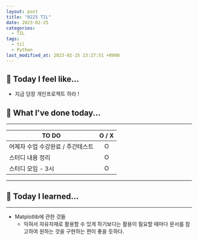 ```yaml
---
layout: post
title: "0225 TIL"
date: 2023-02-25
categories:
  - TIL
tags:
  - til
  - Python
last_modified_at: 2023-02-25 23:27:51 +0900
---
```


## 🙂 Today I feel like...

- 지금 당장 개인프로젝트 하라 !

## 🎁 What I've done today...

---

| TO DO                             | O / X |
| --------------------------------- | :---: |
| 어제자 수업 수강완료 / 주간테스트 |   O   |
| 스터디 내용 정리                  |   O   |
| 스터디 모임 - 3시                 |   O   |

---

## 🎈 Today I learned...

---

- Matplotlib에 관한 것들
  - 익혀서 자유자재로 활용할 수 있게 하기보다는 활용이 필요할 때마다 문서를 참고하여 원하는 것을 구현하는 편이 좋을 듯하다.
